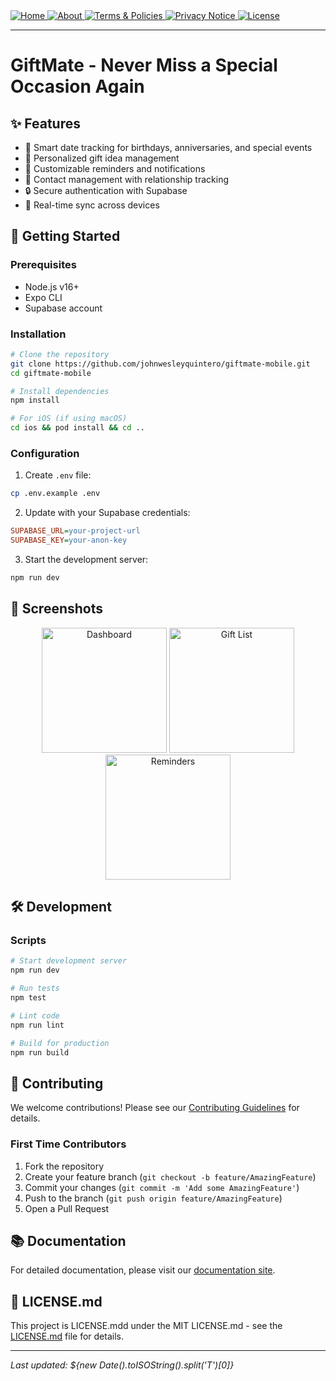 <div>
  <a href="README.md">
    <img src="https://img.shields.io/badge/README.md-purple" alt="Home">
  </a>
  <a href="ABOUT.md">
    <img src="https://img.shields.io/badge/ABOUT.md-blue" alt="About">
  </a>
  <a href="TERMS.md">
    <img src="https://img.shields.io/badge/TERMS.md-yellow" alt="Terms & Policies">
  </a>
  <a href="PRIVACY.md">
    <img src="https://img.shields.io/badge/PRIVACY.md-orange" alt="Privacy Notice">
  </a>
  <a href="LICENSE.md">
    <img src="https://img.shields.io/badge/LICENSE.md-lightgrey" alt="License">
  </a>
</div>

---

# GiftMate - Never Miss a Special Occasion Again

## ✨ Features

- 📅 Smart date tracking for birthdays, anniversaries, and special events
- 🎁 Personalized gift idea management
- 🔔 Customizable reminders and notifications
- 👥 Contact management with relationship tracking
- 🔒 Secure authentication with Supabase
- 🔄 Real-time sync across devices

## 🚀 Getting Started

### Prerequisites

- Node.js v16+
- Expo CLI
- Supabase account

### Installation

```bash
# Clone the repository
git clone https://github.com/johnwesleyquintero/giftmate-mobile.git
cd giftmate-mobile

# Install dependencies
npm install

# For iOS (if using macOS)
cd ios && pod install && cd ..
```

### Configuration

1. Create `.env` file:

```bash
cp .env.example .env
```

2. Update with your Supabase credentials:

```ini
SUPABASE_URL=your-project-url
SUPABASE_KEY=your-anon-key
```

3. Start the development server:

```bash
npm run dev
```

## 📸 Screenshots

<div align="center">
  <img src="assets/screenshots/dashboard.png" width="200" alt="Dashboard" />
  <img src="assets/screenshots/gift-list.png" width="200" alt="Gift List" />
  <img src="assets/screenshots/reminders.png" width="200" alt="Reminders" />
</div>

## 🛠 Development

### Scripts

```bash
# Start development server
npm run dev

# Run tests
npm test

# Lint code
npm run lint

# Build for production
npm run build
```

## 🤝 Contributing

We welcome contributions! Please see our [Contributing Guidelines](CONTRIBUTING.md) for details.

### First Time Contributors

1. Fork the repository
2. Create your feature branch (`git checkout -b feature/AmazingFeature`)
3. Commit your changes (`git commit -m 'Add some AmazingFeature'`)
4. Push to the branch (`git push origin feature/AmazingFeature`)
5. Open a Pull Request

## 📚 Documentation

For detailed documentation, please visit our [documentation site](https://giftmate-docs.example.com).

## 📄 LICENSE.md

This project is LICENSE.mdd under the MIT LICENSE.md - see the [LICENSE.md](LICENSE.md) file for details.

---

_Last updated: ${new Date().toISOString().split('T')[0]}_
